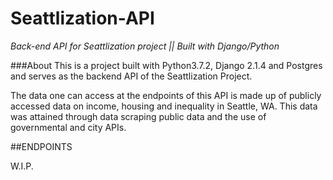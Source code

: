 # Seattlization-API
_Back-end API for Seattlization project || Built with Django/Python_

###About
This is a project built with Python3.7.2, Django 2.1.4 and Postgres and serves as the backend API of the Seattlization Project. 

The data one can access at the endpoints of this API is made up of publicly accessed data on income, housing and inequality in Seattle, WA.
This data was attained through data scraping public data and the use of governmental and city APIs.

##ENDPOINTS

W.I.P.
